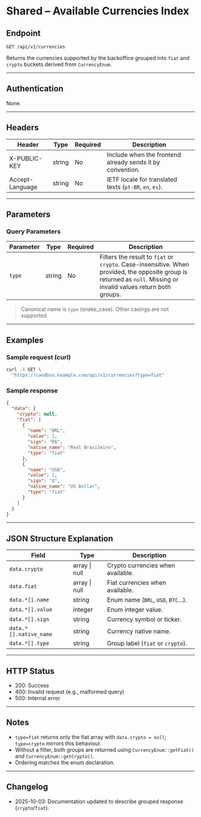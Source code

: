 # Shared – Available Currencies Index

## Endpoint

```
GET /api/v1/currencies
```

Returns the currencies supported by the backoffice grouped into `fiat` and `crypto` buckets derived from `CurrencyEnum`.

---

## Authentication

None.

---

## Headers

| Header          | Type   | Required | Description |
| --------------- | ------ | -------- | ----------- |
| X-PUBLIC-KEY    | string | No       | Include when the frontend already sends it by convention. |
| Accept-Language | string | No       | IETF locale for translated texts (`pt-BR`, `en`, `es`). |

---

## Parameters

### Query Parameters

| Parameter | Type   | Required | Description |
| --------- | ------ | -------- | ----------- |
| `type`    | string | No       | Filters the result to `fiat` or `crypto`. Case-insensitive. When provided, the opposite group is returned as `null`. Missing or invalid values return both groups. |

> Canonical name is `type` (snake_case). Other casings are not supported.

---

## Examples

### Sample request (curl)

```bash
curl -X GET \
  "https://sandbox.example.com/api/v1/currencies?type=fiat"
```

### Sample response

```json
{
  "data": {
    "crypto": null,
    "fiat": [
      {
        "name": "BRL",
        "value": 1,
        "sign": "R$",
        "native_name": "Real Brasileiro",
        "type": "fiat"
      },
      {
        "name": "USD",
        "value": 2,
        "sign": "$",
        "native_name": "US Dollar",
        "type": "fiat"
      }
    ]
  }
}
```

---

## JSON Structure Explanation

| Field                      | Type            | Description |
| -------------------------- | --------------- | ----------- |
| `data.crypto`              | array \| null   | Crypto currencies when available. |
| `data.fiat`                | array \| null   | Fiat currencies when available. |
| `data.*[].name`            | string          | Enum name (`BRL`, `USD`, `BTC`...). |
| `data.*[].value`           | integer         | Enum integer value. |
| `data.*[].sign`            | string          | Currency symbol or ticker. |
| `data.*[].native_name`     | string          | Currency native name. |
| `data.*[].type`            | string          | Group label (`fiat` or `crypto`). |

---

## HTTP Status

- 200: Success
- 400: Invalid request (e.g., malformed query)
- 500: Internal error

---

## Notes

- `type=fiat` returns only the fiat array with `data.crypto = null`; `type=crypto` mirrors this behaviour.
- Without a filter, both groups are returned using `CurrencyEnum::getFiat()` and `CurrencyEnum::getCrypto()`.
- Ordering matches the enum declaration.

---

## Changelog

- 2025-10-03: Documentation updated to describe grouped response (`crypto`/`fiat`).
